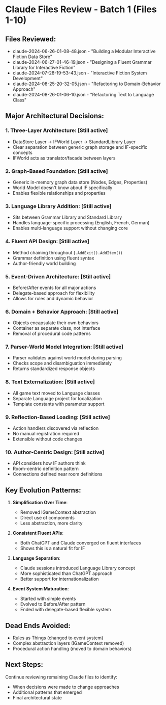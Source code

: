 # Claude Files Review - Batch 1 (Files 1-10)

## Files Reviewed:
- claude-2024-06-26-01-08-48.json - "Building a Modular Interactive Fiction Data Store"
- claude-2024-06-27-01-46-19.json - "Designing a Fluent Grammar Library for Interactive Fiction"
- claude-2024-07-28-19-53-43.json - "Interactive Fiction System Development"
- claude-2024-08-25-20-32-05.json - "Refactoring to Domain-Behavior Approach"
- claude-2024-08-26-01-06-10.json - "Refactoring Text to Language Class"

## Major Architectural Decisions:

### 1. **Three-Layer Architecture**: [Still active]
   - DataStore Layer → IFWorld Layer → StandardLibrary Layer
   - Clear separation between generic graph storage and IF-specific concepts
   - IFWorld acts as translator/facade between layers

### 2. **Graph-Based Foundation**: [Still active]
   - Generic in-memory graph data store (Nodes, Edges, Properties)
   - World Model doesn't know about IF specifically
   - Enables flexible relationships and properties

### 3. **Language Library Addition**: [Still active]
   - Sits between Grammar Library and Standard Library
   - Handles language-specific processing (English, French, German)
   - Enables multi-language support without changing core

### 4. **Fluent API Design**: [Still active]
   - Method chaining throughout (`.AddExit().AddItem()`)
   - Grammar definition using fluent syntax
   - Author-friendly world building

### 5. **Event-Driven Architecture**: [Still active]
   - Before/After events for all major actions
   - Delegate-based approach for flexibility
   - Allows for rules and dynamic behavior

### 6. **Domain + Behavior Approach**: [Still active]
   - Objects encapsulate their own behaviors
   - Container as separate class, not interface
   - Removal of procedural code patterns

### 7. **Parser-World Model Integration**: [Still active]
   - Parser validates against world model during parsing
   - Checks scope and disambiguation immediately
   - Returns standardized response objects

### 8. **Text Externalization**: [Still active]
   - All game text moved to Language classes
   - Separate Language project for localization
   - Template constants with parameter support

### 9. **Reflection-Based Loading**: [Still active]
   - Action handlers discovered via reflection
   - No manual registration required
   - Extensible without code changes

### 10. **Author-Centric Design**: [Still active]
   - API considers how IF authors think
   - Room-centric definition pattern
   - Connections defined near room definitions

## Key Evolution Patterns:

1. **Simplification Over Time**: 
   - Removed IGameContext abstraction
   - Direct use of components
   - Less abstraction, more clarity

2. **Consistent Fluent APIs**: 
   - Both ChatGPT and Claude converged on fluent interfaces
   - Shows this is a natural fit for IF

3. **Language Separation**: 
   - Claude sessions introduced Language Library concept
   - More sophisticated than ChatGPT approach
   - Better support for internationalization

4. **Event System Maturation**: 
   - Started with simple events
   - Evolved to Before/After pattern
   - Ended with delegate-based flexible system

## Dead Ends Avoided:
- Rules as Things (changed to event system)
- Complex abstraction layers (IGameContext removed)
- Procedural action handling (moved to domain behaviors)

## Next Steps:
Continue reviewing remaining Claude files to identify:
- When decisions were made to change approaches
- Additional patterns that emerged
- Final architectural state

